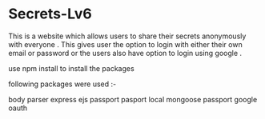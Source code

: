 # Secrets-Lv6

This is a website which allows users to share their secrets anonymously with everyone . This gives user the option to login with either their own email or password 
or the users also have option to login using google . 


use npm install to install the packages 

following packages were used :-

body parser
express
ejs
passport
pasport local mongoose
passport google oauth
